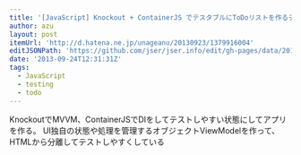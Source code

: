 ```yaml
---
title: '[JavaScript] Knockout + ContainerJS でテスタブルにToDoリストを作るチュートリアル - うなの日記'
author: azu
layout: post
itemUrl: 'http://d.hatena.ne.jp/unageanu/20130923/1379916004'
editJSONPath: 'https://github.com/jser/jser.info/edit/gh-pages/data/2013/09/index.json'
date: '2013-09-24T12:31:31Z'
tags:
  - JavaScript
  - testing
  - todo
---
```

KnockoutでMVVM、ContainerJSでDIをしてテストしやすい状態にしてアプリを作る。
UI独自の状態や処理を管理するオブジェクトViewModelを作って、HTMLから分離してテストしやすくしている
